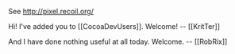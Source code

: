

See http://pixel.recoil.org/

Hi! I've added you to [[CocoaDevUsers]]. Welcome! -- [[KritTer]]

And I have done nothing useful at all today. Welcome. -- [[RobRix]]